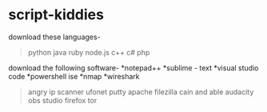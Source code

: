 # script-kiddies
download these languages- 
> python
> java
> ruby
> node.js
> c++
> c#
> php

download the following software-
*notepad++ *sublime - text *visual studio code *powershell ise *nmap *wireshark
> angry ip scanner
> ufonet
> putty
> apache
> filezilla
> cain and able
> audacity
> obs studio
> firefox
> tor
